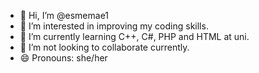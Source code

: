 - 👋 Hi, I’m @esmemae1
- 👀 I’m interested in improving my coding skills.
- 🌱 I’m currently learning C++, C#, PHP and HTML at uni.
- 💞️ I’m not looking to collaborate currently.
- 😄 Pronouns: she/her

<!---
esmemae1/esmemae1 is a ✨ special ✨ repository because its `README.md` (this file) appears on your GitHub profile.
You can click the Preview link to take a look at your changes.
--->
